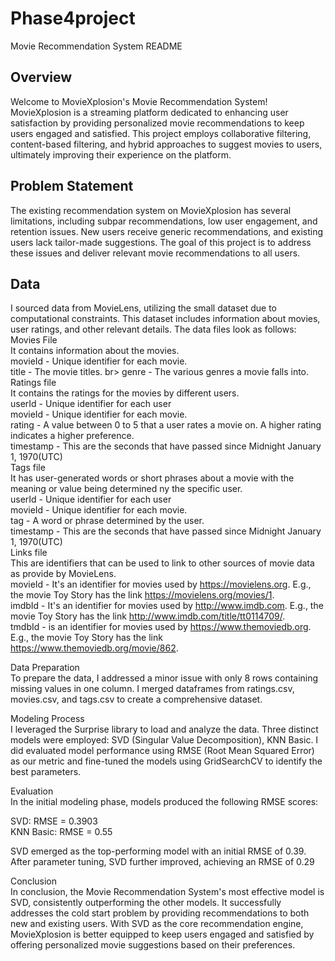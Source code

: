 # Phase4project
Movie Recommendation System README
## Overview
Welcome to MovieXplosion's Movie Recommendation System! MovieXplosion is a streaming platform dedicated to enhancing user satisfaction by providing personalized movie recommendations to keep users engaged and satisfied. This project employs collaborative filtering, content-based filtering, and hybrid approaches to suggest movies to users, ultimately improving their experience on the platform.

## Problem Statement 
The existing recommendation system on MovieXplosion has several limitations, including subpar recommendations, low user engagement, and retention issues. New users receive generic recommendations, and existing users lack tailor-made suggestions. The goal of this project is to address these issues and deliver relevant movie recommendations to all users.

## Data 
I sourced data from MovieLens, utilizing the small dataset due to computational constraints. This dataset includes information about movies, user ratings, and other relevant details.
The data files look as follows: <br>
Movies File <br>
It contains information about the movies. <br>
movieId - Unique identifier for each movie. <br>
title - The movie titles. br>
genre - The various genres a movie falls into. <br>
Ratings file <br>
It contains the ratings for the movies by different users. <br>
userId - Unique identifier for each user <br>
movieId - Unique identifier for each movie. <br>
rating - A value between 0 to 5 that a user rates a movie on. A higher rating indicates a higher preference. <br>
timestamp - This are the seconds that have passed since Midnight January 1, 1970(UTC) <br>
Tags file <br>
It has user-generated words or short phrases about a movie with the meaning or value being determined ny the specific user. <br>
userId - Unique identifier for each user <br>
movieId - Unique identifier for each movie. <br>
tag - A word or phrase determined by the user. <br>
timestamp - This are the seconds that have passed since Midnight January 1, 1970(UTC) <br>
Links file  <br>
This are identifiers that can be used to link to other sources of movie data as provide by MovieLens. <br>
movieId - It's an identifier for movies used by https://movielens.org. E.g., the movie Toy Story has the link https://movielens.org/movies/1. <br>
imdbId - It's an identifier for movies used by http://www.imdb.com. E.g., the movie Toy Story has the link http://www.imdb.com/title/tt0114709/. <br>
tmdbId - is an identifier for movies used by https://www.themoviedb.org. E.g., the movie Toy Story has the link https://www.themoviedb.org/movie/862. <br>

Data Preparation <br>
To prepare the data, I addressed a minor issue with only 8 rows containing missing values in one column. I merged dataframes from ratings.csv, movies.csv, and tags.csv to create a comprehensive dataset. <br>

Modeling Process <br>
I leveraged the Surprise library to load and analyze the data. Three distinct models were employed: SVD (Singular Value Decomposition), KNN Basic. I did evaluated model performance using RMSE (Root Mean Squared Error) as our metric and fine-tuned the models using GridSearchCV to identify the best parameters. <br>

Evaluation <br>
In the initial modeling phase, models produced the following RMSE scores: <br>

SVD: RMSE = 0.3903 <br>
KNN Basic: RMSE = 0.55 <br>

SVD emerged as the top-performing model with an initial RMSE of 0.39. After parameter tuning, SVD further improved, achieving an RMSE of 0.29 <br>

Conclusion <br> 
In conclusion, the Movie Recommendation System's most effective model is SVD, consistently outperforming the other models. It successfully addresses the cold start problem by providing recommendations to both new and existing users. With SVD as the core recommendation engine, MovieXplosion is better equipped to keep users engaged and satisfied by offering personalized movie suggestions based on their preferences.
